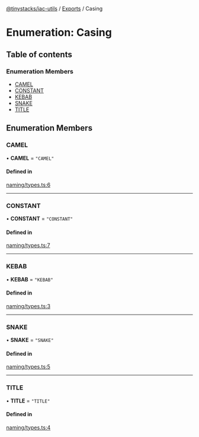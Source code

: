 [@tinystacks/iac-utils](../README.md) / [Exports](../modules.md) / Casing

# Enumeration: Casing

## Table of contents

### Enumeration Members

- [CAMEL](Casing.md#camel)
- [CONSTANT](Casing.md#constant)
- [KEBAB](Casing.md#kebab)
- [SNAKE](Casing.md#snake)
- [TITLE](Casing.md#title)

## Enumeration Members

### CAMEL

• **CAMEL** = ``"CAMEL"``

#### Defined in

[naming/types.ts:6](https://github.com/tinystacks/iac-utils/blob/9731283/src/naming/types.ts#L6)

___

### CONSTANT

• **CONSTANT** = ``"CONSTANT"``

#### Defined in

[naming/types.ts:7](https://github.com/tinystacks/iac-utils/blob/9731283/src/naming/types.ts#L7)

___

### KEBAB

• **KEBAB** = ``"KEBAB"``

#### Defined in

[naming/types.ts:3](https://github.com/tinystacks/iac-utils/blob/9731283/src/naming/types.ts#L3)

___

### SNAKE

• **SNAKE** = ``"SNAKE"``

#### Defined in

[naming/types.ts:5](https://github.com/tinystacks/iac-utils/blob/9731283/src/naming/types.ts#L5)

___

### TITLE

• **TITLE** = ``"TITLE"``

#### Defined in

[naming/types.ts:4](https://github.com/tinystacks/iac-utils/blob/9731283/src/naming/types.ts#L4)
